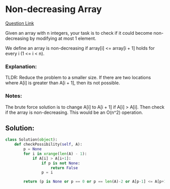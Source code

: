# Non-decreasing Array  

[Question Link](https://leetcode.com/problems/non-decreasing-array/)  

Given an array with n integers, your task is to check if it could become non-decreasing by modifying at most 1 element.  

We define an array is non-decreasing if array[i] <= array[i + 1] holds for every i (1 <= i < n).  

### Explanation:
TLDR: Reduce the problem to a smaller size. If there are two locations where A[i] is greater than A[i + 1], then its not possible. 

### Notes:
The brute force solution is to change A[i] to A[i + 1] if A[i] > A[i]. Then check if the array is non-decreasing. This would be an O(n^2) operation.

## Solution:
```Python
class Solution(object):
    def checkPossibility(self, A):
        p = None
        for i in xrange(len(A) - 1):
            if A[i] > A[i+1]:
                if p is not None:
                    return False
                p = i

        return (p is None or p == 0 or p == len(A)-2 or A[p-1] <= A[p+1] or A[p] <= A[p+2])
```
